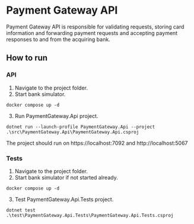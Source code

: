 # Payment Gateway API
Payment Gateway API is responsible for validating requests, storing card information and forwarding payment requests and accepting payment responses to and from the acquiring bank.

## How to run

### API

1. Navigate to the project folder.
2. Start bank simulator.
```console
docker compose up -d
```
3. Run PaymentGateway.Api project.
```console
dotnet run --launch-profile PaymentGateway.Api --project .\src\PaymentGateway.Api\PaymentGateway.Api.csproj
```
The project should run on https://localhost:7092 and http://localhost:5067

### Tests
1. Navigate to the project folder.
2. Start bank simulator if not started already.
```console
docker compose up -d
```
3. Test PaymentGateway.Api.Tests project.
```console
dotnet test .\test\PaymentGateway.Api.Tests\PaymentGateway.Api.Tests.csproj
```